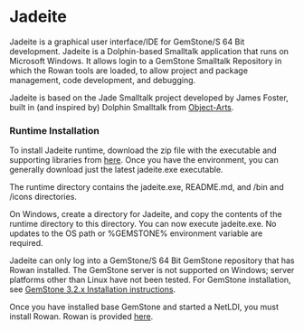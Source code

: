 Jadeite
====

Jadeite is a graphical user interface/IDE for GemStone/S 64 Bit development. Jadeite is a Dolphin-based Smalltalk application that runs on Microsoft Windows. It allows login to a GemStone Smalltalk Repository in which the Rowan tools are loaded, to allow project and package management, code development, and debugging.

Jadeite is based on the Jade Smalltalk project developed by James Foster, built in (and inspired by) Dolphin Smalltalk from [Object-Arts](https://github.com/dolphinsmalltalk/Dolphin).

### Runtime Installation
To install Jadeite runtime, download the zip file with the executable and supporting libraries from [here](https://github.com/GemTalk/Jadeite/releases).  Once you have the environment, you can generally download just the latest jadeite.exe executable.

The runtime directory contains the jadeite.exe, README.md, and /bin and /icons directories. 

On Windows, create a directory for Jadeite, and copy the contents of the runtime directory to this directory. You can now execute jadeite.exe.  No updates to the OS path or %GEMSTONE% environment variable are required. 

Jadeite can only log into a GemStone/S 64 Bit GemStone repository that has Rowan installed. The GemStone server is not supported on Windows;  server platforms other than Linux have not been tested.
For GemStone installation, see [GemStone 3.2.x Installation instructions](https://downloads.gemtalksystems.com/docs/GemStone64/3.2.x/GS64-InstallGuide-Linux-3.2.6/GS64-InstallGuide-Linux-3.2.6.htm). 

Once you have installed base GemStone and started a NetLDI, you must install Rowan.
Rowan is provided [here](https://github.com/GemTalk/Rowan/releases).



